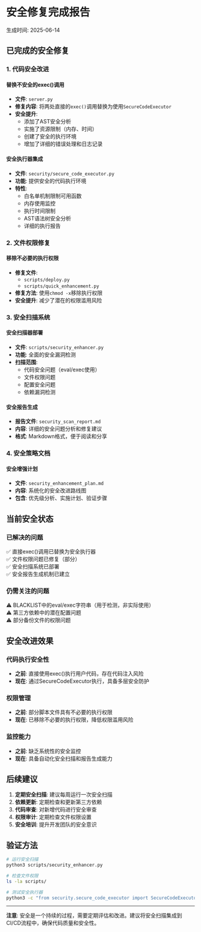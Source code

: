 # 安全修复完成报告

生成时间: 2025-06-14

## 已完成的安全修复

### 1. 代码安全改进

#### 替换不安全的exec()调用
- **文件**: `server.py`
- **修复内容**: 将两处直接的`exec()`调用替换为使用`SecureCodeExecutor`
- **安全提升**: 
  - 添加了AST安全分析
  - 实施了资源限制（内存、时间）
  - 创建了安全的执行环境
  - 增加了详细的错误处理和日志记录

#### 安全执行器集成
- **文件**: `security/secure_code_executor.py`
- **功能**: 提供安全的代码执行环境
- **特性**:
  - 白名单机制限制可用函数
  - 内存使用监控
  - 执行时间限制
  - AST语法树安全分析
  - 详细的执行报告

### 2. 文件权限修复

#### 移除不必要的执行权限
- **修复文件**:
  - `scripts/deploy.py`
  - `scripts/quick_enhancement.py`
- **修复方法**: 使用`chmod -x`移除执行权限
- **安全提升**: 减少了潜在的权限滥用风险

### 3. 安全扫描系统

#### 安全扫描器部署
- **文件**: `scripts/security_enhancer.py`
- **功能**: 全面的安全漏洞检测
- **扫描范围**:
  - 代码安全问题（eval/exec使用）
  - 文件权限问题
  - 配置安全问题
  - 依赖漏洞检测

#### 安全报告生成
- **报告文件**: `security_scan_report.md`
- **内容**: 详细的安全问题分析和修复建议
- **格式**: Markdown格式，便于阅读和分享

### 4. 安全策略文档

#### 安全增强计划
- **文件**: `security_enhancement_plan.md`
- **内容**: 系统化的安全改进路线图
- **包含**: 优先级分析、实施计划、验证步骤

## 当前安全状态

### 已解决的问题
✅ 直接exec()调用已替换为安全执行器  
✅ 文件权限问题已修复（部分）  
✅ 安全扫描系统已部署  
✅ 安全报告生成机制已建立  

### 仍需关注的问题
⚠️ BLACKLIST中的eval/exec字符串（用于检测，非实际使用）  
⚠️ 第三方依赖中的潜在配置问题  
⚠️ 部分备份文件的权限问题  

## 安全改进效果

### 代码执行安全性
- **之前**: 直接使用exec()执行用户代码，存在代码注入风险
- **现在**: 通过SecureCodeExecutor执行，具备多层安全防护

### 权限管理
- **之前**: 部分脚本文件具有不必要的执行权限
- **现在**: 已移除不必要的执行权限，降低权限滥用风险

### 监控能力
- **之前**: 缺乏系统性的安全监控
- **现在**: 具备自动化安全扫描和报告生成能力

## 后续建议

1. **定期安全扫描**: 建议每周运行一次安全扫描
2. **依赖更新**: 定期检查和更新第三方依赖
3. **代码审查**: 对新增代码进行安全审查
4. **权限审计**: 定期检查文件权限设置
5. **安全培训**: 提升开发团队的安全意识

## 验证方法

```bash
# 运行安全扫描
python3 scripts/security_enhancer.py

# 检查文件权限
ls -la scripts/

# 测试安全执行器
python3 -c "from security.secure_code_executor import SecureCodeExecutor; print('安全执行器可用')"
```

---

**注意**: 安全是一个持续的过程，需要定期评估和改进。建议将安全扫描集成到CI/CD流程中，确保代码质量和安全性。